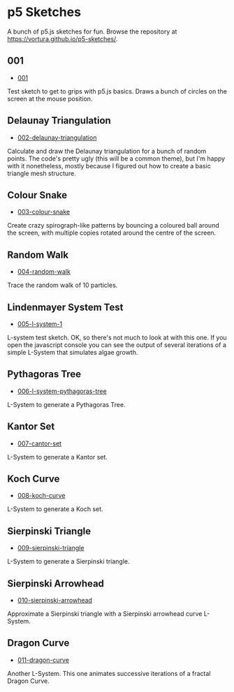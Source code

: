 # p5 Sketches

A bunch of p5.js sketches for fun. Browse the repository at
https://vortura.github.io/p5-sketches/.

## 001

* [001](./001/)

Test sketch to get to grips with p5.js basics. Draws a bunch of circles on the
screen at the mouse position.

## Delaunay Triangulation

* [002-delaunay-triangulation](./002-delaunay-triangulation/)

Calculate and draw the Delaunay triangulation for a bunch of random points. The
code's pretty ugly (this will be a common theme), but I'm happy with it
nonetheless, mostly because I figured out how to create a basic triangle mesh
structure.

## Colour Snake

* [003-colour-snake](./003-colour-snake/)

Create crazy spirograph-like patterns by bouncing a coloured ball around the
screen, with multiple copies rotated around the centre of the screen.

## Random Walk

* [004-random-walk](./004-random-walk/)

Trace the random walk of 10 particles.

## Lindenmayer System Test

* [005-l-system-1](./005-l-system-1/)

L-system test sketch. OK, so there's not much to look at with this one. If you
open the javascript console you can see the output of several iterations of
a simple L-System that simulates algae growth.

## Pythagoras Tree

* [006-l-system-pythagoras-tree](./006-l-system-pythagoras-tree/)

L-System to generate a Pythagoras Tree.

## Kantor Set

* [007-cantor-set](./007-cantor-set/)

L-System to generate a Kantor set.

## Koch Curve

* [008-koch-curve](./008-koch-curve/)

L-System to generate a Koch set.

## Sierpinski Triangle

* [009-sierpinski-triangle](./009-sierpinski-triangle/)

L-System to generate a Sierpinski triangle.

## Sierpinski Arrowhead

* [010-sierpinski-arrowhead](./010-sierpinski-arrowhead/)

Approximate a Sierpinski triangle with a Sierpinski arrowhead curve L-System.

## Dragon Curve

* [011-dragon-curve](./011-dragon-curve/)

Another L-System. This one animates successive iterations of a fractal Dragon
Curve.
